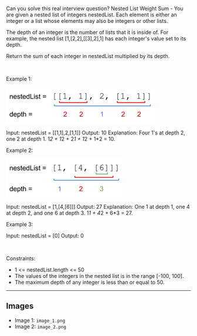 Can you solve this real interview question? Nested List Weight Sum - You are given a nested list of integers nestedList. Each element is either an integer or a list whose elements may also be integers or other lists.

The depth of an integer is the number of lists that it is inside of. For example, the nested list [1,[2,2],[[3],2],1] has each integer's value set to its depth.

Return the sum of each integer in nestedList multiplied by its depth.

 

Example 1:

![Example 1](./image_1.png)


Input: nestedList = [[1,1],2,[1,1]]
Output: 10
Explanation: Four 1's at depth 2, one 2 at depth 1. 1*2 + 1*2 + 2*1 + 1*2 + 1*2 = 10.


Example 2:

![Example 2](./image_2.png)


Input: nestedList = [1,[4,[6]]]
Output: 27
Explanation: One 1 at depth 1, one 4 at depth 2, and one 6 at depth 3. 1*1 + 4*2 + 6*3 = 27.

Example 3:


Input: nestedList = [0]
Output: 0


 

Constraints:

 * 1 <= nestedList.length <= 50
 * The values of the integers in the nested list is in the range [-100, 100].
 * The maximum depth of any integer is less than or equal to 50.

---

## Images

- Image 1: `image_1.png`
- Image 2: `image_2.png`
